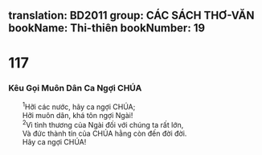 translation: BD2011
group: CÁC SÁCH THƠ-VĂN
bookName: Thi-thiên 
bookNumber: 19
-------

<div class="title"><h1>117</h1><h3>Kêu Gọi Muôn Dân Ca Ngợi CHÚA</h3></div>
<span class="verse thi_117_1">  <sup>1</sup>Hỡi các nước, hãy ca ngợi CHÚA;<br/>  Hỡi muôn dân, khá tôn ngợi Ngài!<br/></span>
<span class="verse thi_117_2">  <sup>2</sup>Vì tình thương của Ngài đối với chúng ta rất lớn,<br/>  Và đức thành tín của CHÚA hằng còn đến đời đời.<br/>  Hãy ca ngợi CHÚA!<br/></span>
